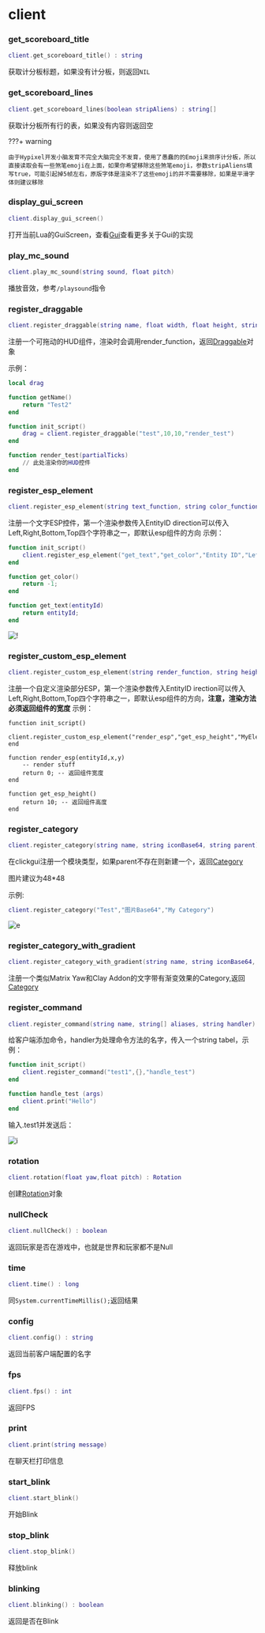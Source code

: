 # client

### get_scoreboard_title
```lua
client.get_scoreboard_title() : string
```
获取计分板标题，如果没有计分板，则返回`NIL`

### get_scoreboard_lines
```lua
client.get_scoreboard_lines(boolean stripAliens) : string[]
```
获取计分板所有行的表，如果没有内容则返回空

???+ warning

    由于Hypixel开发小脑发育不完全大脑完全不发育，使用了愚蠢的的Emoji来排序计分板，所以直接读取会有一些煞笔emoji在上面，如果你希望移除这些煞笔emoji，参数stripAliens填写true，可能引起掉5帧左右，原版字体是渲染不了这些emoji的并不需要移除，如果是平滑字体则建议移除



### display_gui_screen
```lua
client.display_gui_screen()
```
打开当前Lua的GuiScreen，查看[Gui](../API/guievents.md)查看更多关于Gui的实现

### play_mc_sound
```lua
client.play_mc_sound(string sound, float pitch)
```
播放音效，参考`/playsound`指令

### register_draggable
```lua
client.register_draggable(string name, float width, float height, string render_function)
```
注册一个可拖动的HUD组件，渲染时会调用render_function，返回[Draggable](../objects/draggable.md)对象

示例：

```lua
local drag

function getName()
	return "Test2"
end

function init_script()
	drag = client.register_draggable("test",10,10,"render_test")
end

function render_test(partialTicks)
	// 此处渲染你的HUD控件
end
```

### register_esp_element
```lua
client.register_esp_element(string text_function, string color_function, string name, string direction)
```
注册一个文字ESP控件，第一个渲染参数传入EntityID
direction可以传入Left,Right,Bottom,Top四个字符串之一，即默认esp组件的方向
示例：
```lua
function init_script()
    client.register_esp_element("get_text","get_color","Entity ID","Left")
end

function get_color()
    return -1;
end

function get_text(entityId)
    return entityId;
end
```
![!](../images/basic.png)

### register_custom_esp_element
```lua
client.register_custom_esp_element(string render_function, string height_function, string name, string direction)
```
注册一个自定义渲染部分ESP，第一个渲染参数传入EntityID
irection可以传入Left,Right,Bottom,Top四个字符串之一，即默认esp组件的方向，**注意，渲染方法必须返回组件的宽度**
示例：
```
function init_script()
    client.register_custom_esp_element("render_esp","get_esp_height","MyElement","Left")
end

function render_esp(entityId,x,y)
    -- render stuff
    return 0; -- 返回组件宽度
end

function get_esp_height()
    return 10; -- 返回组件高度
end
```

### register_category
```lua
client.register_category(string name, string iconBase64, string parent) : Category
```
在clickgui注册一个模块类型，如果parent不存在则新建一个，返回[Category](../objects/category.md)

图片建议为48*48

示例:

```lua
client.register_category("Test","图片Base64","My Category")
```

![e](../images/category.png)

### register_category_with_gradient
```lua
client.register_category_with_gradient(string name, string iconBase64, string parent, int color1, int color2) : Category
```

注册一个类似Matrix Yaw和Clay Addon的文字带有渐变效果的Category,返回[Category](../objects/category.md)

### register_command
```lua
client.register_command(string name, string[] aliases, string handler)
```
给客户端添加命令，handler为处理命令方法的名字，传入一个string tabel，示例：

```lua
function init_script()
    client.register_command("test1",{},"handle_test")
end

function handle_test (args)
    client.print("Hello")
end
```

输入.test1并发送后：

![i](../images/command.png)


### rotation
```lua
client.rotation(float yaw,float pitch) : Rotation
```
创建[Rotation](../objects/rotation.md)对象

### nullCheck
```lua
client.nullCheck() : boolean
```
返回玩家是否在游戏中，也就是世界和玩家都不是Null

### time
```lua
client.time() : long
```
同`System.currentTimeMillis();`返回结果

### config
```lua
client.config() : string
```
返回当前客户端配置的名字

### fps
```lua
client.fps() : int
```
返回FPS

### print
```lua
client.print(string message)
```
在聊天栏打印信息

### start_blink
```lua
client.start_blink()
```
开始Blink

### stop_blink
```lua
client.stop_blink()
```
释放blink

### blinking
```lua
client.blinking() : boolean
```
返回是否在Blink